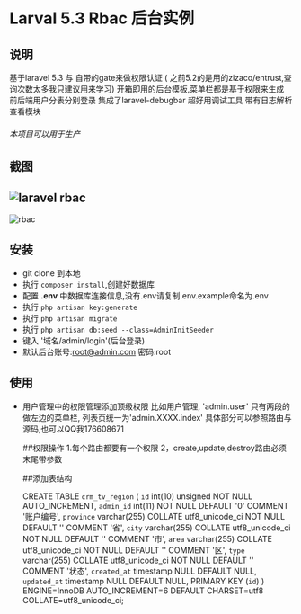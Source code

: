 # Larval 5.3 Rbac 后台实例

## 说明

基于laravel 5.3 与 自带的gate来做权限认证 ( 之前5.2的是用的zizaco/entrust,查询次数太多我只建议用来学习)
开箱即用的后台模板,菜单栏都是基于权限来生成
前后端用户分表分别登录
集成了laravel-debugbar 超好用调试工具
带有日志解析查看模块
###### 本项目可以用于生产

## 截图

## ![laravel rbac](http://o7ze7op4t.bkt.clouddn.com/QQ20161111-1.png)



![rbac](http://o7ze7op4t.bkt.clouddn.com/QQ20161111-2.png)



## 安装

- git clone 到本地
- 执行 `composer install`,创建好数据库
- 配置 **.env** 中数据库连接信息,没有.env请复制.env.example命名为.env
- 执行 `php artisan key:generate`
- 执行 `php artisan migrate`
- 执行 `php artisan db:seed --class=AdminInitSeeder`
- 键入 '域名/admin/login'(后台登录)
- 默认后台账号:root@admin.com 密码:root


## 使用
- 用户管理中的权限管理添加顶级权限
   比如用户管理, 'admin.user' 只有两段的做左边的菜单栏, 列表页统一为'admin.XXXX.index'
   具体部分可以参照路由与源码,也可以QQ我176608671


   ##权限操作
   1.每个路由都要有一个权限
   2，create,update,destroy路由必须末尾带参数

   ##添加表结构

   CREATE TABLE `crm_tv_region` (
     `id` int(10) unsigned NOT NULL AUTO_INCREMENT,
     `admin_id` int(11) NOT NULL DEFAULT '0' COMMENT '账户编号',
     `province` varchar(255) COLLATE utf8_unicode_ci NOT NULL DEFAULT '' COMMENT '省',
     `city` varchar(255) COLLATE utf8_unicode_ci NOT NULL DEFAULT '' COMMENT '市',
     `area` varchar(255) COLLATE utf8_unicode_ci NOT NULL DEFAULT '' COMMENT '区',
     `type` varchar(255) COLLATE utf8_unicode_ci NOT NULL DEFAULT '' COMMENT '状态',
     `created_at` timestamp NULL DEFAULT NULL,
     `updated_at` timestamp NULL DEFAULT NULL,
     PRIMARY KEY (`id`)
   ) ENGINE=InnoDB AUTO_INCREMENT=6 DEFAULT CHARSET=utf8 COLLATE=utf8_unicode_ci;

